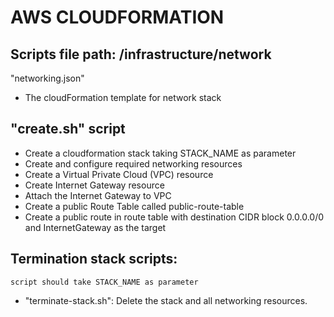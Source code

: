 # AWS CLOUDFORMATION


## Scripts file path: /infrastructure/network
 
 <p>"networking.json"</p>
 <ul>
 	<li>The cloudFormation template for network stack</li>
 </ul>

## "create.sh" script 
<ul>
  <li>Create a cloudformation stack taking STACK_NAME as parameter</li>
	<li>Create and configure required networking resources</li>
	<li>Create a Virtual Private Cloud (VPC) resource </li>
	<li>Create Internet Gateway resource</li>
	<li>Attach the Internet Gateway to VPC</li>
	<li>Create a public Route Table called public-route-table</li>
	<li>Create a public route in  route table with destination CIDR block 0.0.0.0/0 and InternetGateway as the target</li>
</ul>


## Termination stack scripts: 
	script should take STACK_NAME as parameter
<ul>
	<li> "terminate-stack.sh": Delete the stack and all networking resources.</li>
</ul>
